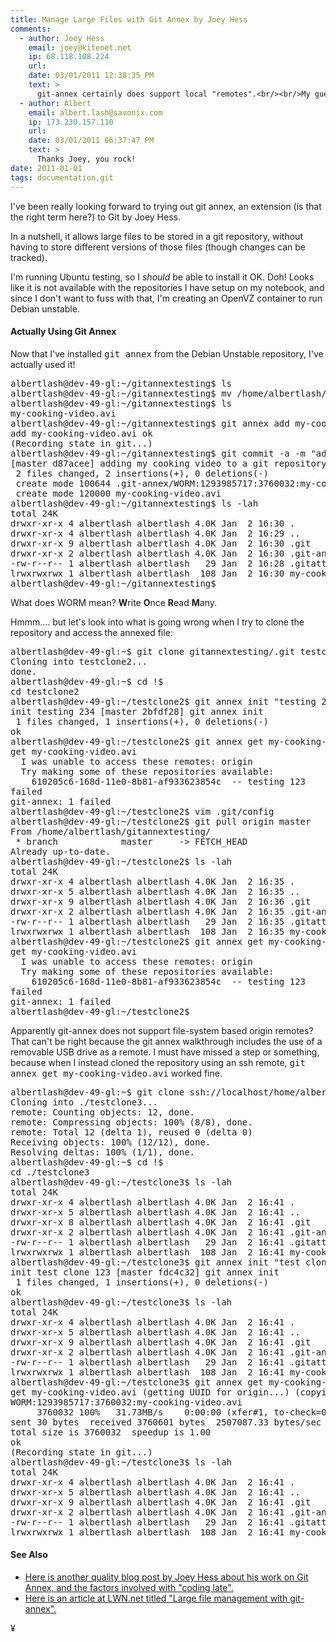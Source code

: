 ```yaml
---
title: Manage Large Files with Git Annex by Joey Hess
comments:
  - author: Joey Hess
    email: joey@kitenet.net
    ip: 68.118.108.224
    url:
    date: 03/01/2011 12:38:35 PM
    text: >
      git-annex certainly does support local "remotes".<br/><br/>My guess is that you confused it by pointing git clone at foo/.git, which is an unusual way to clone. I think you're basically lying to git here and it'll think it's cloned from a bare repoisitory, rather than from a non-bare repository. Git-annex only supports remotes that are not bare repositories.<br/><br/>git clone gitannextesting/.git testclone2<br/><br/>Probably this would have worked:<br/><br/>git clone gitannextesting testclone2<br/><br/>Yep, tested it and it's you're use of .git in the clone that confuses it. I will see if I can fix that buglet.
  - author: Albert
    email: albert.lash@savonix.com
    ip: 173.230.157.110
    url:
    date: 03/01/2011 06:37:47 PM
    text: >
      Thanks Joey, you rock!
date: 2011-01-01
tags: documentation,git
---
```

I've been really looking forward to trying out git annex, an extension (is that the right term here?) to Git by Joey Hess.

In a nutshell, it allows large files to be stored in a git repository, without having to store different versions of those files (though changes can be tracked).

I'm running Ubuntu testing, so I *should* be able to install it OK. Doh! Looks like it is not available with the repositories I have setup on my notebook, and since I don't want to fuss with that, I'm creating an OpenVZ container to run Debian unstable.

#### Actually Using Git Annex
Now that I've installed <tt>git annex</tt> from the Debian Unstable repository, I've actually used it!

<pre class="sh_sh">
albertlash@dev-49-gl:~/gitannextesting$ ls
albertlash@dev-49-gl:~/gitannextesting$ mv /home/albertlash/my-cooking-video.avi ./
albertlash@dev-49-gl:~/gitannextesting$ ls
my-cooking-video.avi
albertlash@dev-49-gl:~/gitannextesting$ git annex add my-cooking-video.avi
add my-cooking-video.avi ok
(Recording state in git...)
albertlash@dev-49-gl:~/gitannextesting$ git commit -a -m "adding my cooking video to a git repository, whoa"
[master d87acee] adding my cooking video to a git repository, whoa
 2 files changed, 2 insertions(+), 0 deletions(-)
 create mode 100644 .git-annex/WORM:1293985717:3760032:my-cooking-video.avi.log
 create mode 120000 my-cooking-video.avi
albertlash@dev-49-gl:~/gitannextesting$ ls -lah
total 24K
drwxr-xr-x 4 albertlash albertlash 4.0K Jan  2 16:30 .
drwxr-xr-x 4 albertlash albertlash 4.0K Jan  2 16:29 ..
drwxr-xr-x 9 albertlash albertlash 4.0K Jan  2 16:30 .git
drwxr-xr-x 2 albertlash albertlash 4.0K Jan  2 16:30 .git-annex
-rw-r--r-- 1 albertlash albertlash   29 Jan  2 16:28 .gitattributes
lrwxrwxrwx 1 albertlash albertlash  108 Jan  2 16:30 my-cooking-video.avi -> .git/annex/objects/WORM:1293985717:3760032:my-cooking-video.avi/WORM:1293985717:3760032:my-cooking-video.avi
albertlash@dev-49-gl:~/gitannextesting$
</pre>

What does WORM mean? **W**rite **O**nce **R**ead **M**any.

Hmmm.... but let's look into what is going wrong when I try to clone the repository and access the annexed file:

<pre class="sh_sh">
albertlash@dev-49-gl:~$ git clone gitannextesting/.git testclone2
Cloning into testclone2...
done.
albertlash@dev-49-gl:~$ cd !$
cd testclone2
albertlash@dev-49-gl:~/testclone2$ git annex init "testing 234"
init testing 234 [master 2bfdf28] git annex init
 1 files changed, 1 insertions(+), 0 deletions(-)
ok
albertlash@dev-49-gl:~/testclone2$ git annex get my-cooking-video.avi
get my-cooking-video.avi
  I was unable to access these remotes: origin
  Try making some of these repositories available:
  	610205c6-168d-11e0-8b81-af933623854c  -- testing 123
failed
git-annex: 1 failed
albertlash@dev-49-gl:~/testclone2$ vim .git/config
albertlash@dev-49-gl:~/testclone2$ git pull origin master
From /home/albertlash/gitannextesting/
 * branch            master     -> FETCH_HEAD
Already up-to-date.
albertlash@dev-49-gl:~/testclone2$ ls -lah
total 24K
drwxr-xr-x 4 albertlash albertlash 4.0K Jan  2 16:35 .
drwxr-xr-x 5 albertlash albertlash 4.0K Jan  2 16:35 ..
drwxr-xr-x 9 albertlash albertlash 4.0K Jan  2 16:36 .git
drwxr-xr-x 2 albertlash albertlash 4.0K Jan  2 16:35 .git-annex
-rw-r--r-- 1 albertlash albertlash   29 Jan  2 16:35 .gitattributes
lrwxrwxrwx 1 albertlash albertlash  108 Jan  2 16:35 my-cooking-video.avi -> .git/annex/objects/WORM:1293985717:3760032:my-cooking-video.avi/WORM:1293985717:3760032:my-cooking-video.avi
albertlash@dev-49-gl:~/testclone2$ git annex get my-cooking-video.avi
get my-cooking-video.avi
  I was unable to access these remotes: origin
  Try making some of these repositories available:
  	610205c6-168d-11e0-8b81-af933623854c  -- testing 123
failed
git-annex: 1 failed
albertlash@dev-49-gl:~/testclone2$
</pre>

Apparently git-annex does not support file-system based origin remotes? That can't be right because the git annex walkthrough includes the use of a removable USB drive as a remote. I must have missed a step or something, because when I instead cloned the repository using an ssh remote, <tt>git annex get my-cooking-video.avi</tt> worked fine.

<pre class="sh_sh">
albertlash@dev-49-gl:~$ git clone ssh://localhost/home/albertlash/gitannextesting/ ./testclone3
Cloning into ./testclone3...
remote: Counting objects: 12, done.
remote: Compressing objects: 100% (8/8), done.
remote: Total 12 (delta 1), reused 0 (delta 0)
Receiving objects: 100% (12/12), done.
Resolving deltas: 100% (1/1), done.
albertlash@dev-49-gl:~$ cd !$
cd ./testclone3
albertlash@dev-49-gl:~/testclone3$ ls -lah
total 24K
drwxr-xr-x 4 albertlash albertlash 4.0K Jan  2 16:41 .
drwxr-xr-x 5 albertlash albertlash 4.0K Jan  2 16:41 ..
drwxr-xr-x 8 albertlash albertlash 4.0K Jan  2 16:41 .git
drwxr-xr-x 2 albertlash albertlash 4.0K Jan  2 16:41 .git-annex
-rw-r--r-- 1 albertlash albertlash   29 Jan  2 16:41 .gitattributes
lrwxrwxrwx 1 albertlash albertlash  108 Jan  2 16:41 my-cooking-video.avi -> .git/annex/objects/WORM:1293985717:3760032:my-cooking-video.avi/WORM:1293985717:3760032:my-cooking-video.avi
albertlash@dev-49-gl:~/testclone3$ git annex init "test clone 123"
init test clone 123 [master fdc4c32] git annex init
 1 files changed, 1 insertions(+), 0 deletions(-)
ok
albertlash@dev-49-gl:~/testclone3$ ls -lah
total 24K
drwxr-xr-x 4 albertlash albertlash 4.0K Jan  2 16:41 .
drwxr-xr-x 5 albertlash albertlash 4.0K Jan  2 16:41 ..
drwxr-xr-x 9 albertlash albertlash 4.0K Jan  2 16:41 .git
drwxr-xr-x 2 albertlash albertlash 4.0K Jan  2 16:41 .git-annex
-rw-r--r-- 1 albertlash albertlash   29 Jan  2 16:41 .gitattributes
lrwxrwxrwx 1 albertlash albertlash  108 Jan  2 16:41 my-cooking-video.avi -> .git/annex/objects/WORM:1293985717:3760032:my-cooking-video.avi/WORM:1293985717:3760032:my-cooking-video.avi
albertlash@dev-49-gl:~/testclone3$ git annex get my-cooking-video.avi
get my-cooking-video.avi (getting UUID for origin...) (copying from origin...)
WORM:1293985717:3760032:my-cooking-video.avi
     3760032 100%   31.73MB/s    0:00:00 (xfer#1, to-check=0/1)
sent 30 bytes  received 3760601 bytes  2507087.33 bytes/sec
total size is 3760032  speedup is 1.00
ok
(Recording state in git...)
albertlash@dev-49-gl:~/testclone3$ ls -lah
total 24K
drwxr-xr-x 4 albertlash albertlash 4.0K Jan  2 16:41 .
drwxr-xr-x 5 albertlash albertlash 4.0K Jan  2 16:41 ..
drwxr-xr-x 9 albertlash albertlash 4.0K Jan  2 16:41 .git
drwxr-xr-x 2 albertlash albertlash 4.0K Jan  2 16:41 .git-annex
-rw-r--r-- 1 albertlash albertlash   29 Jan  2 16:41 .gitattributes
lrwxrwxrwx 1 albertlash albertlash  108 Jan  2 16:41 my-cooking-video.avi -> .git/annex/objects/WORM:1293985717:3760032:my-cooking-video.avi/WORM:1293985717:3760032:my-cooking-video.avi
</pre>

#### See Also

* [Here is another quality blog post by Joey Hess about his work on Git Annex, and the factors involved with "coding late".](http://kitenet.net/~joey/blog/entry/on_not_coding_late/)
* <a href="http://lwn.net/Articles/418337/" rel="nofollow">Here is an article at LWN.net titled "Large file management with git-annex".</a>

¥

